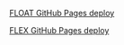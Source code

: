 [FLOAT GitHub Pages deploy](https://likerfeed.github.io/Front-End_Lab_3/index-float.html)

[FLEX GitHub Pages deploy](https://likerfeed.github.io/Front-End_Lab_3/index-flex.html)
